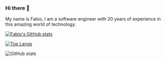 ### Hi there 👋

My name is Fabio, I am a software engineer with 20 years of experience in this amazing world of technology. 

[![Fabio's GitHub stats](https://github-readme-stats.vercel.app/api?username=fabioono25&theme=dark)](https://github.com/fabioono25/github-readme-stats)

[![Top Langs](https://github-readme-stats.vercel.app/api/top-langs/?username=fabioono25&theme=dark)](https://github.com/fabioono25/github-readme-stats)

![GitHub stats](https://github-readme-stats.vercel.app/api?username=fabioono25&theme=dark)

